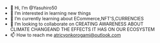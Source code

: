 - 👋 Hi, I’m @Yasuhiro50
- 👀 I’m interested in learning new things
- 🌱 I’m currently learning about ECommerce,NFT'S,CURRENCIES
- 💞️ I’m looking to collaborate on CREATING AWARENESS ABOUT CLIMATE CHANGEAND THE EFFECTS IT HAS ON OUR ECOSYSTEM
- 📫 How to reach me atricyonkorogami@outlook.com

<!---
Yasuhiro50/Yasuhiro50 is a ✨ special ✨ repository because its `README.md` (this file) appears on your GitHub profile.
You can click the Preview link to take a look at your changes.
--->
